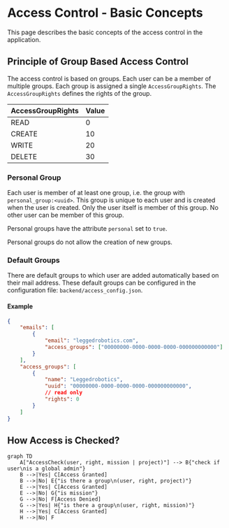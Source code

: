 # Access Control - Basic Concepts

This page describes the basic concepts of the access control in the application.

## Principle of Group Based Access Control

The access control is based on groups. Each user can be a member of multiple groups. Each group is assigned a single
`AccessGroupRights`. The `AccessGroupRights` defines the rights of the group.

| AccessGroupRights | Value |
| ----------------- | ----- |
| READ              | 0     |
| CREATE            | 10    |
| WRITE             | 20    |
| DELETE            | 30    |

### Personal Group

Each user is member of at least one group, i.e. the group with `personal_group:<uuid>`. This group is unique to each
user and is created when the user is created. Only the user itself is member of this group. No other user can be member
of this group.

Personal groups have the attribute `personal` set to `true`.

Personal groups do not allow the creation of new groups.

### Default Groups

There are default groups to which user are added automatically based on their mail address.
These default groups can be configured in the configuration file: `backend/access_config.json`.

#### Example

```json
{
    "emails": [
        {
            "email": "leggedrobotics.com",
            "access_groups": ["00000000-0000-0000-0000-000000000000"]
        }
    ],
    "access_groups": [
        {
            "name": "Leggedrobotics",
            "uuid": "00000000-0000-0000-0000-000000000000",
            // read only
            "rights": 0
        }
    ]
}
```

## How Access is Checked?

```mermaid
graph TD
    A["AccessCheck(user, right, mission | project)"] --> B{"check if user\nis a global admin"}
    B -->|Yes| C[Access Granted]
    B -->|No| E{"is there a group\n(user, right, project)"}
    E -->|Yes| C[Access Granted]
    E -->|No| G{"is mission"}
    G -->|No| F[Access Denied]
    G -->|Yes| H{"is there a group\n(user, right, mission)"}
    H -->|Yes| C[Access Granted]
    H -->|No| F
```
